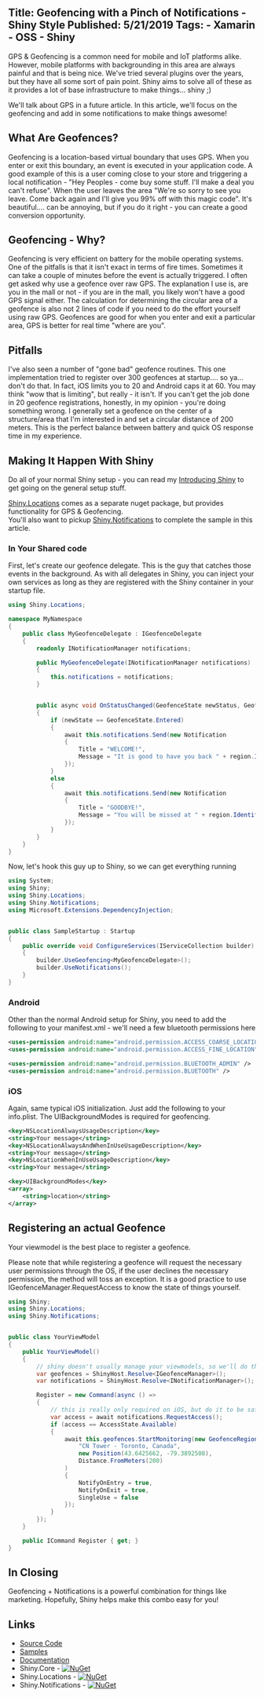 Title: Geofencing with a Pinch of Notifications - Shiny Style
Published: 5/21/2019
Tags:
    - Xamarin
    - OSS
    - Shiny
---

GPS & Geofencing is a common need for mobile and IoT platforms alike.  However, mobile platforms with backgrounding in this area are always painful and that is being nice.  We've tried several plugins over the years, but they have all some sort of pain point.  Shiny aims to solve all of these as it provides a lot of base infrastructure to make things... shiny ;)

We'll talk about GPS in a future article.  In this article, we'll focus on the geofencing and add in some notifications to make things awesome!

## What Are Geofences?
Geofencing is a location-based virtual boundary that uses GPS.  When you enter or exit this boundary, an event is executed in your application code.  A good example of this is a user coming close to your store and triggering a local notification - "Hey Peoples - come buy some stuff.  I'll make a deal you can't refuse".  When the user leaves the area "We're so sorry to see you leave.  Come back again and I'll give you 99% off with this magic code".  It's beautiful.... can be annoying, but if you do it right - you can create a good conversion opportunity.

## Geofencing - Why?
Geofencing is very efficient on battery for the mobile operating systems.  One of the pitfalls is that it isn't exact in terms of fire times.  Sometimes it can take a couple of minutes before the event is actually triggered.  I often get asked why use a geofence over raw GPS.  The explanation I use is, are you in the mall or not - if you are in the mall, you likely won't have a good GPS signal either.  The calculation for determining the circular area of a geofence is also not 2 lines of code if you need to do the effort yourself using raw GPS.  Geofences are good for when you enter and exit a particular area, GPS is better for real time "where are you".

## Pitfalls
I've also seen a number of "gone bad" geofence routines.  This one implementation tried to register over 300 geofences at startup.... so ya... don't do that.  In fact, iOS limits you to 20 and Android caps it at 60.  You may think "wow that is limiting", but really - it isn't.  If you can't get the job done in 20 geofence registrations, honestly, in my opinion - you're doing something wrong.  I generally set a geofence on the center of a structure/area that I'm interested in and set a circular distance of 200 meters.  This is the perfect balance between battery and quick OS response time in my experience.

## Making It Happen With Shiny

Do all of your normal Shiny setup - you can read my [Introducing Shiny](introducingshiny) to get going on the general setup stuff.

[Shiny.Locations](https://www.nuget.org/packages/Shiny.Locations/) comes as a separate nuget package, but provides functionality for GPS & Geofencing.  
You'll also want to pickup [Shiny.Notifications](https://www.nuget.org/packages/Shiny.Notifications/) to complete the sample in this article.

### In Your Shared code

First, let's create our geofence delegate.  This is the guy that catches those events in the background.  As with all delegates in Shiny, you can inject your own services as long as they are registered with the Shiny container in your startup file.  

```csharp
using Shiny.Locations;

namespace MyNamespace
{
    public class MyGeofenceDelegate : IGeofenceDelegate
    {
        readonly INotificationManager notifications;

        public MyGeofenceDelegate(INotificationManager notifications)
        {
            this.notifications = notifications;
        }


        public async void OnStatusChanged(GeofenceState newStatus, GeofenceRegion region)
        {
            if (newState == GeofenceState.Entered)
            {
                await this.notifications.Send(new Notification 
                { 
                    Title = "WELCOME!",
                    Message = "It is good to have you back " + region.Identifier 
                });
            }
            else 
            {
                await this.notifications.Send(new Notification 
                { 
                    Title = "GOODBYE!", 
                    Message = "You will be missed at " + region.Identifier
                });
            }
        } 
    }
}
```

Now, let's hook this guy up to Shiny, so we can get everything running

```csharp
using System;
using Shiny;
using Shiny.Locations;
using Shiny.Notifications;
using Microsoft.Extensions.DependencyInjection;


public class SampleStartup : Startup
{
    public override void ConfigureServices(IServiceCollection builder)
    {
        builder.UseGeofencing<MyGeofenceDelegate>();
        builder.UseNotifications();
    }
}
```

### Android
Other than the normal Android setup for Shiny, you need to add the following to your manifest.xml - we'll need a few bluetooth permissions here
```xml
<uses-permission android:name="android.permission.ACCESS_COARSE_LOCATION" />
<uses-permission android:name="android.permission.ACCESS_FINE_LOCATION" />

<uses-permission android:name="android.permission.BLUETOOTH_ADMIN" />
<uses-permission android:name="android.permission.BLUETOOTH" />
```

### iOS
Again, same typical iOS initialization.  Just add the following to your info.plist.  The UIBackgroundModes is required for geofencing.

```xml
<key>NSLocationAlwaysUsageDescription</key>
<string>Your message</string>
<key>NSLocationAlwaysAndWhenInUseUsageDescription</key>
<string>Your message</string>
<key>NSLocationWhenInUseUsageDescription</key>
<string>Your message</string>

<key>UIBackgroundModes</key>
<array>
    <string>location</string>
</array>
```


## Registering an actual Geofence

Your viewmodel is the best place to register a geofence.  

Please note that while registering a geofence will request the necessary user permissions through the OS, if the user declines the necessary permission, the method will toss an exception.  It is a good practice to use IGeofenceManager.RequestAccess to know the state of things yourself.

```csharp
using Shiny;
using Shiny.Locations;
using Shiny.Notifications;


public class YourViewModel
{
    public YourViewModel()
    {
        // shiny doesn't usually manage your viewmodels, so we'll do this for now
        var geofences = ShinyHost.Resolve<IGeofenceManager>();
        var notifications = ShinyHost.Resolve<INotificationManager>();

        Register = new Command(async () => 
        {
            // this is really only required on iOS, but do it to be safe
            var access = await notifications.RequestAccess();
            if (access == AccessState.Available)
            {
                await this.geofences.StartMonitoring(new GeofenceRegion(
                    "CN Tower - Toronto, Canada",
                    new Position(43.6425662, -79.3892508),
                    Distance.FromMeters(200)
                )
                {
                    NotifyOnEntry = true,
                    NotifyOnExit = true,
                    SingleUse = false
                });
            }
        });
    }

    public ICommand Register { get; }
}
```

## In Closing
Geofencing + Notifications is a powerful combination for things like marketing.  Hopefully, Shiny helps make this combo easy for you!

## Links
* [Source Code](https://github.com/shinyorg/shiny)
* [Samples](https://github.com/shinyorg/shinysamples)
* [Documentation](https://shinydocs.azurewebsites.net)
* Shiny.Core - [![NuGet](https://img.shields.io/nuget/v/Shiny.Core.svg?maxAge=2592000)](https://www.nuget.org/packages/Shiny.Core/)
* Shiny.Locations - [![NuGet](https://img.shields.io/nuget/v/Shiny.Core.svg?maxAge=2592000)](https://www.nuget.org/packages/Shiny.Locations/)
* Shiny.Notifications - [![NuGet](https://img.shields.io/nuget/v/Shiny.Core.svg?maxAge=2592000)](https://www.nuget.org/packages/Shiny.Notifications/)

